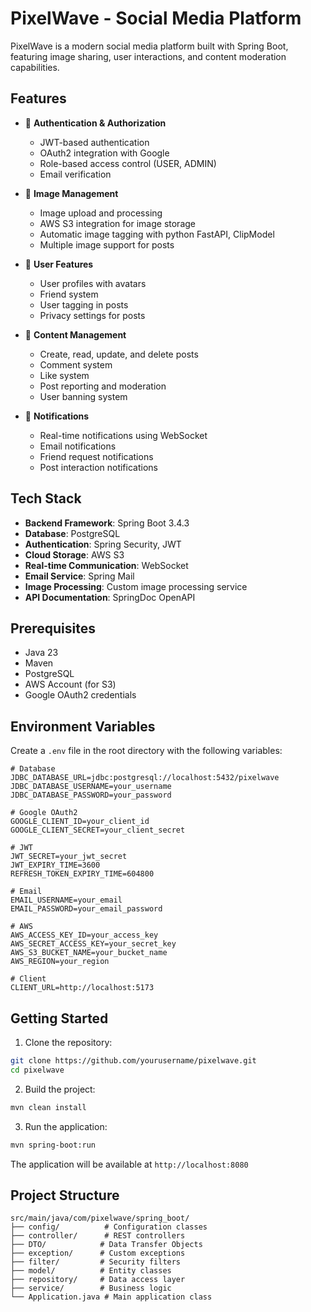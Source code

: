 # PixelWave - Social Media Platform

PixelWave is a modern social media platform built with Spring Boot, featuring image sharing, user interactions, and content moderation capabilities.

## Features

- 🔐 **Authentication & Authorization**

  - JWT-based authentication
  - OAuth2 integration with Google
  - Role-based access control (USER, ADMIN)
  - Email verification

- 📸 **Image Management**

  - Image upload and processing
  - AWS S3 integration for image storage
  - Automatic image tagging with python FastAPI, ClipModel
  - Multiple image support for posts

- 👥 **User Features**

  - User profiles with avatars
  - Friend system
  - User tagging in posts
  - Privacy settings for posts

- 📝 **Content Management**

  - Create, read, update, and delete posts
  - Comment system
  - Like system
  - Post reporting and moderation
  - User banning system

- 🔔 **Notifications**
  - Real-time notifications using WebSocket
  - Email notifications
  - Friend request notifications
  - Post interaction notifications

## Tech Stack

- **Backend Framework**: Spring Boot 3.4.3
- **Database**: PostgreSQL
- **Authentication**: Spring Security, JWT
- **Cloud Storage**: AWS S3
- **Real-time Communication**: WebSocket
- **Email Service**: Spring Mail
- **Image Processing**: Custom image processing service
- **API Documentation**: SpringDoc OpenAPI

## Prerequisites

- Java 23
- Maven
- PostgreSQL
- AWS Account (for S3)
- Google OAuth2 credentials

## Environment Variables

Create a `.env` file in the root directory with the following variables:

```env
# Database
JDBC_DATABASE_URL=jdbc:postgresql://localhost:5432/pixelwave
JDBC_DATABASE_USERNAME=your_username
JDBC_DATABASE_PASSWORD=your_password

# Google OAuth2
GOOGLE_CLIENT_ID=your_client_id
GOOGLE_CLIENT_SECRET=your_client_secret

# JWT
JWT_SECRET=your_jwt_secret
JWT_EXPIRY_TIME=3600
REFRESH_TOKEN_EXPIRY_TIME=604800

# Email
EMAIL_USERNAME=your_email
EMAIL_PASSWORD=your_email_password

# AWS
AWS_ACCESS_KEY_ID=your_access_key
AWS_SECRET_ACCESS_KEY=your_secret_key
AWS_S3_BUCKET_NAME=your_bucket_name
AWS_REGION=your_region

# Client
CLIENT_URL=http://localhost:5173
```

## Getting Started

1. Clone the repository:

```bash
git clone https://github.com/yourusername/pixelwave.git
cd pixelwave
```

2. Build the project:

```bash
mvn clean install
```

3. Run the application:

```bash
mvn spring-boot:run
```

The application will be available at `http://localhost:8080`

## Project Structure

```
src/main/java/com/pixelwave/spring_boot/
├── config/          # Configuration classes
├── controller/      # REST controllers
├── DTO/            # Data Transfer Objects
├── exception/      # Custom exceptions
├── filter/         # Security filters
├── model/          # Entity classes
├── repository/     # Data access layer
├── service/        # Business logic
└── Application.java # Main application class
```
